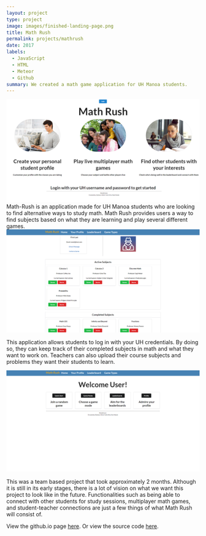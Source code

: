 ```yaml
---
layout: project
type: project
image: images/finished-landing-page.png
title: Math Rush
permalink: projects/mathrush
date: 2017
labels:
  - JavaScript
  - HTML
  - Meteor
  - Github
summary: We created a math game application for UH Manoa students.
---
```


<div class="ui rounded image">
<img class="ui image" src="../images/finished-landing-page.png">
</div>
Math-Rush is an application made for UH Manoa students who are looking to find alternative ways to study math. Math Rush provides users a way to find subjects based on what they are learning and play several different games. 

<img class="ui image" src="../images/finished-profile-page.png">

This application allows students to log in with your UH credentials. By doing so, they can keep track of their completed subjects in math and what they want to work on. Teachers can also upload their course subjects and problems they want their students to learn.

<img class="ui image" src="../images/finished-home-page.png">

This was a team based project that took approximately 2 months. Although it is still in its early stages, there is a lot of vision on what we want this project to look like in the future. Functionalities such as being able to connect with other students for study sessions, multiplayer math games, and student-teacher connections are just a few things of what Math Rush will consist of. 

View the github.io page [here](https://hexokinase.github.io/).
Or view the source code [here](https://github.com/hexokinase/math-rush).
